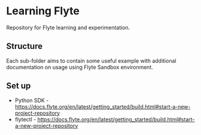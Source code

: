 # Learning Flyte
Repository for Flyte learning and experimentation.

## Structure
Each sub-folder aims to contain some useful example with additional documentation on usage using Flyte Sandbox environment.

## Set up
* Python SDK - https://docs.flyte.org/en/latest/getting_started/build.html#start-a-new-project-repository
* flytectl - https://docs.flyte.org/en/latest/getting_started/build.html#start-a-new-project-repository
